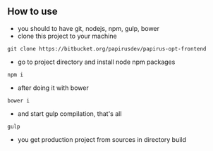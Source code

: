 How to use
-------------
- you should to have git, nodejs, npm, gulp, bower <br>
- clone this project to your machine <br>

```
git clone https://bitbucket.org/papirusdev/papirus-opt-frontend
```
- go to project directory and install node npm packages <br>
```
npm i
```
- after doing it with  bower<br>
```
bower i
```
- and start gulp compilation, that's all<br>
```
gulp
```
- you get production project from sources in directory <i class="icon-folder-open"></i>build<br>